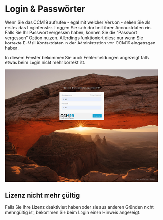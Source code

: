 # Login & Passwörter

Wenn Sie das CCM19 aufrufen - egal mit welcher Version - sehen Sie als erstes das Loginfenster. Loggen Sie sich dort mit ihren Accountdaten ein. Falls Sie Ihr Passwort vergessen haben, können Sie die “Passwort vergessen” Option nutzen. Allerdings funktioniert diese nur wenn Sie korrekte E-Mail Kontaktdaten in der Administration von CCM19 eingetragen haben.

In diesem Fenster bekommen Sie auch Fehlermeldungen angezeigt falls etwas beim Login nicht mehr korrekt ist.

![screenshot-localhost-2020.09.28-23_02_35](../assets/images/screenshot-localhost-2020.09.28-23_02_35.png)



## Lizenz nicht mehr gültig

Falls Sie Ihre Lizenz deaktiviert haben oder sie aus anderen Gründen nicht mehr gültig ist, bekommen Sie beim Login einen Hinweis angezeigt.